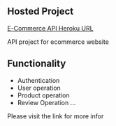 ## Hosted Project

[E-Commerce API Heroku URL](https://ecommerce---1.herokuapp.com/)

API project for ecommerce website

## Functionality
- Authentication
- User operation
- Product operation
- Review Operation
...

Please visit the link for more infor

